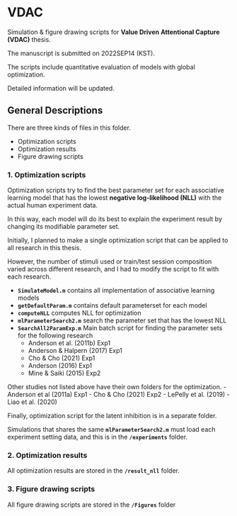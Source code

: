 # VDAC
Simulation & figure drawing scripts for **Value Driven Attentional Capture (VDAC)** thesis.

The manuscript is submitted on 2022SEP14 (KST).

The scripts include quantitative evaluation of models with global optimization.

Detailed information will be updated.

## General Descriptions

There are three kinds of files in this folder.

- Optimization scripts
- Optimization results
- Figure drawing scripts 

### 1. Optimization scripts

Optimization scripts try to find the best parameter set for each associative learning model that has the lowest **negative log-likelihood (NLL)** with the actual human experiment data.

In this way, each model will do its best to explain the experiment result by changing its modifiable parameter set.

Initially, I planned to make a single optimization script that can be applied to all research in this thesis. 

However, the number of stimuli used or train/test session composition varied across different research, and I had to modify the script to fit with each research.

- **`SimulateModel.m`** contains all implementation of associative learning models
- **`getDefaultParam.m`** contains default parameterset for each model
- **`computeNLL`** computes NLL for optimization
- **`mlParameterSearch2.m`** search the parameter set that has the lowest NLL
- **`SearchAll2ParamExp.m`** Main batch script for finding the parameter sets for the following research
    - Anderson et al. (2011b) Exp1
    - Anderson & Halpern (2017) Exp1
    - Cho & Cho (2021) Exp1
    - Anderson (2016) Exp1
    - Mine & Saiki (2015) Exp2

Other studies not listed above have their own folders for the optimization.
    - Anderson et al (2011a) Exp1
    - Cho & Cho (2021) Exp2
    - LePelly et al. (2019)
    - Liao et al. (2020)

Finally, optimization script for the latent inhibition is in a separate folder.

Simulations that shares the same **`mlParameterSearch2.m`** must load each experiment setting data, and this is in the **`/experiments`** folder.

### 2. Optimization results

All optimization results are stored in the **`/result_nll`** folder.

### 3. Figure drawing scripts

All figure drawing scripts are stored in the **`/Figures`** folder



